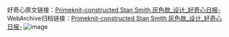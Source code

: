 好奇心原文链接：[Primeknit-constructed Stan Smith 灰色款_设计_好奇心日报-](https://www.qdaily.com/articles/7789.html)
WebArchive归档链接：[Primeknit-constructed Stan Smith 灰色款_设计_好奇心日报-](http://web.archive.org/web/20190623172941/https://www.qdaily.com/articles/7789.html)
![image](http://ww3.sinaimg.cn/large/007d5XDply1g3wjx0opk3j30u02vt156)